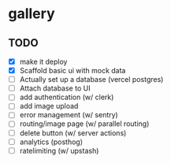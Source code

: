 # gallery

## TODO
- [x] make it deploy
- [x] Scaffold basic ui with mock data
- [ ] Actually set up a database (vercel postgres)
- [ ] Attach database to UI
- [ ] add authentication (w/ clerk)
- [ ] add image upload
- [ ] error management (w/ sentry)
- [ ] routing/image page (w/ parallel routing)
- [ ] delete button (w/ server actions)
- [ ] analytics (posthog)
- [ ] ratelimiting (w/ upstash)
